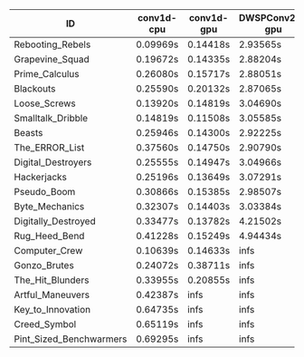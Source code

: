 |ID|conv1d-cpu|conv1d-gpu|DWSPConv2D-gpu|gemm-gpu|avg|
|-|-|-|-|-|-|
|Rebooting_Rebels|0.09969s|0.14418s|2.93565s|1.72476s|1.22607s|
|Grapevine_Squad|0.19672s|0.14335s|2.88204s|1.73267s|1.23869s|
|Prime_Calculus|0.26080s|0.15717s|2.88051s|1.70557s|1.25101s|
|Blackouts|0.25590s|0.20132s|2.87065s|1.70632s|1.25854s|
|Loose_Screws|0.13920s|0.14819s|3.04690s|1.81839s|1.28817s|
|Smalltalk_Dribble|0.14819s|0.11508s|3.05585s|1.91083s|1.30749s|
|Beasts|0.25946s|0.14300s|2.92225s|1.91480s|1.30988s|
|The_ERROR_List|0.37560s|0.14750s|2.90790s|1.90901s|1.33500s|
|Digital_Destroyers|0.25555s|0.14947s|3.04966s|1.90561s|1.34007s|
|Hackerjacks|0.25196s|0.13649s|3.07291s|1.91139s|1.34319s|
|Pseudo_Boom|0.30866s|0.15385s|2.98507s|1.93274s|1.34508s|
|Byte_Mechanics|0.32307s|0.14403s|3.03384s|1.90921s|1.35254s|
|Digitally_Destroyed|0.33477s|0.13782s|4.21502s|2.45408s|1.78542s|
|Rug_Heed_Bend|0.41228s|0.15249s|4.94434s|4.35158s|2.46517s|
|Computer_Crew|0.10639s|0.14633s|infs|4.38052s|infs|
|Gonzo_Brutes|0.24072s|0.38711s|infs|4.38736s|infs|
|The_Hit_Blunders|0.33955s|0.20855s|infs|1.93159s|infs|
|Artful_Maneuvers|0.42387s|infs|infs|4.43840s|infs|
|Key_to_Innovation|0.64735s|infs|infs|4.43343s|infs|
|Creed_Symbol|0.65119s|infs|infs|4.44696s|infs|
|Pint_Sized_Benchwarmers|0.69295s|infs|infs|4.43587s|infs|
